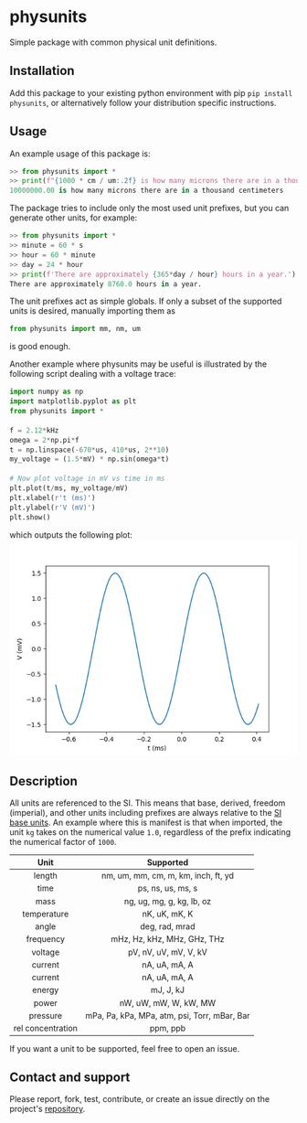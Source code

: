 # physunits

Simple package with common physical unit definitions. 

## Installation
Add this package to your existing python environment with pip
```pip install physunits```, or alternatively follow your distribution specific instructions. 

## Usage
An example usage of this package is:
```python
>> from physunits import *
>> print(f"{1000 * cm / um:.2f} is how many microns there are in a thousand centimeters")
10000000.00 is how many microns there are in a thousand centimeters
```

The package tries to include only the most used unit prefixes, but you can generate other units, for example:
```python
>> from physunits import *
>> minute = 60 * s
>> hour = 60 * minute
>> day = 24 * hour
>> print(f'There are approximately {365*day / hour} hours in a year.')
There are approximately 8760.0 hours in a year.
```
The unit prefixes act as simple globals. If only a subset of the supported units is desired, manually importing them as

```python
from physunits import mm, nm, um
```
is good enough. 

Another example where physunits may be useful is illustrated by the following script dealing with a voltage trace:
```python
import numpy as np
import matplotlib.pyplot as plt
from physunits import *

f = 2.12*kHz
omega = 2*np.pi*f
t = np.linspace(-670*us, 410*us, 2**10)
my_voltage = (1.5*mV) * np.sin(omega*t)

# Now plot voltage in mV vs time in ms
plt.plot(t/ms, my_voltage/mV)
plt.xlabel(r't (ms)')
plt.ylabel(r'V (mV)')
plt.show()
```
which outputs the following plot:
![example_plot](/docs/readme_plot.png)

## Description
All units are referenced to the SI. This means that base, derived, freedom (imperial), and other units including prefixes are always relative to the [SI base units](https://www.nist.gov/pml/weights-and-measures/metric-si/si-units). An example where this is manifest is that when imported, the unit ```kg``` takes on the numerical value ```1.0```, regardless of the prefix indicating the numerical factor of ```1000```.

| Unit        |    Supported    |
| :-------------: |:-------------:|
| length      | nm, um, mm, cm, m, km, inch, ft, yd |
| time      | ps, ns, us, ms, s |
| mass      | ng, ug, mg, g, kg, lb, oz |
| temperature | nK, uK, mK, K |
| angle | deg, rad, mrad |
| frequency | mHz, Hz, kHz, MHz, GHz, THz |
| voltage | pV, nV, uV, mV, V, kV |
| current | nA, uA, mA, A |
| current | nA, uA, mA, A |
| energy | mJ, J, kJ | 
| power | nW, uW, mW, W, kW, MW |
| pressure | mPa, Pa, kPa, MPa, atm, psi, Torr, mBar, Bar |
| rel concentration | ppm, ppb |

If you want a unit to be supported, feel free to open an issue.

## Contact and support
Please report, fork, test, contribute, or create an issue directly on the project's [repository](https://github.com/pacosalces/physunits).